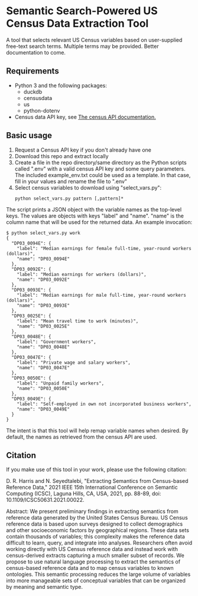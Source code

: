 # Semantic Search-Powered US Census Data Extraction Tool
A tool that selects relevant US Census variables based on user-supplied free-text search terms. Multiple terms may be provided. Better documentation to come.

## Requirements
- Python 3 and the following packages:
    - duckdb
    - censusdata
    - us
    - python-dotenv
- Census data API key, see [The census API documentation.](https://www.census.gov/data/developers/data-sets.html)

## Basic usage
1. Request a Census API key if you don't already have one
2. Download this repo and extract locally
3. Create a file in the repo directory/same directory as the Python scripts called ".env" with a valid census API key and some query parameters. The included example_env.txt could be used as a template. In that case, fill in your values and rename the file to ".env"
4. Select census variables to download using "select_vars.py":
    ```
    python select_vars.py pattern [,pattern]*
    ```
The script prints a JSON object with the variable names as the top-level keys. The values are objects with keys "label" and "name". "name" is the column name that will be used for the returned data. An example invocation:
```
$ python select_vars.py work
{
  "DP03_0094E": {
    "label": "Median earnings for female full-time, year-round workers (dollars)",
    "name": "DP03_0094E"
  },
  "DP03_0092E": {
    "label": "Median earnings for workers (dollars)",
    "name": "DP03_0092E"
  },
  "DP03_0093E": {
    "label": "Median earnings for male full-time, year-round workers (dollars)",
    "name": "DP03_0093E"
  },
  "DP03_0025E": {
    "label": "Mean travel time to work (minutes)",
    "name": "DP03_0025E"
  },
  "DP03_0048E": {
    "label": "Government workers",
    "name": "DP03_0048E"
  },
  "DP03_0047E": {
    "label": "Private wage and salary workers",
    "name": "DP03_0047E"
  },
  "DP03_0050E": {
    "label": "Unpaid family workers",
    "name": "DP03_0050E"
  },
  "DP03_0049E": {
    "label": "Self-employed in own not incorporated business workers",
    "name": "DP03_0049E"
  }
}
 ```
The intent is that this tool will help remap variable names when desired. By default, the names as retrieved from the census API are used.
## Citation
If you make use of this tool in your work, please use the following citation:

D. R. Harris and N. Seyedtalebi, "Extracting Semantics from Census-based Reference Data," 2021 IEEE 15th International Conference on Semantic Computing (ICSC), Laguna Hills, CA, USA, 2021, pp. 88-89, doi: 10.1109/ICSC50631.2021.00022.

Abstract: We present preliminary findings in extracting semantics from reference data generated by the United States Census Bureau. US Census reference data is based upon surveys designed to collect demographics and other socioeconomic factors by geographical regions. These data sets contain thousands of variables; this complexity makes the reference data difficult to learn, query, and integrate into analyses. Researchers often avoid working directly with US Census reference data and instead work with census-derived extracts capturing a much smaller subset of records. We propose to use natural language processing to extract the semantics of census-based reference data and to map census variables to known ontologies. This semantic processing reduces the large volume of variables into more manageable sets of conceptual variables that can be organized by meaning and semantic type.
